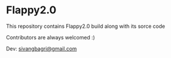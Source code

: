 # Flappy2.0

This repository contains Flappy2.0 build along with its sorce code

Contributors are always welcomed :)

Dev: sivangbagri@gmail.com
